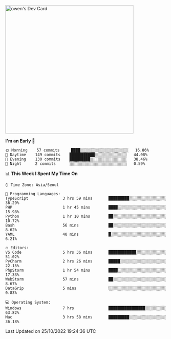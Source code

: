 <a href="https://app.daily.dev/owen_9066"><img src="https://api.daily.dev/devcards/51e5c69f10114f2abe0ae390c27b0828.png?r=hyb" width="400" alt="owen's Dev Card"/></a>

 
 <!--START_SECTION:waka-->
**I'm an Early 🐤** 

```text
🌞 Morning    57 commits     ████░░░░░░░░░░░░░░░░░░░░░   16.86% 
🌆 Daytime    149 commits    ███████████░░░░░░░░░░░░░░   44.08% 
🌃 Evening    130 commits    █████████░░░░░░░░░░░░░░░░   38.46% 
🌙 Night      2 commits      ░░░░░░░░░░░░░░░░░░░░░░░░░   0.59%

```


📊 **This Week I Spent My Time On** 

```text
⌚︎ Time Zone: Asia/Seoul

💬 Programming Languages: 
TypeScript               3 hrs 59 mins       █████████░░░░░░░░░░░░░░░░   36.29% 
PHP                      1 hr 45 mins        ████░░░░░░░░░░░░░░░░░░░░░   15.98% 
Python                   1 hr 10 mins        ██░░░░░░░░░░░░░░░░░░░░░░░   10.72% 
Bash                     56 mins             ██░░░░░░░░░░░░░░░░░░░░░░░   8.62% 
YAML                     40 mins             █░░░░░░░░░░░░░░░░░░░░░░░░   6.21%

🔥 Editors: 
VS Code                  5 hrs 36 mins       ████████████░░░░░░░░░░░░░   51.02% 
PyCharm                  2 hrs 26 mins       █████░░░░░░░░░░░░░░░░░░░░   22.15% 
PhpStorm                 1 hr 54 mins        ████░░░░░░░░░░░░░░░░░░░░░   17.33% 
WebStorm                 57 mins             ██░░░░░░░░░░░░░░░░░░░░░░░   8.67% 
DataGrip                 5 mins              ░░░░░░░░░░░░░░░░░░░░░░░░░   0.83%

💻 Operating System: 
Windows                  7 hrs               ████████████████░░░░░░░░░   63.82% 
Mac                      3 hrs 58 mins       █████████░░░░░░░░░░░░░░░░   36.18%

```


 Last Updated on 25/10/2022 19:24:36 UTC
<!--END_SECTION:waka-->
